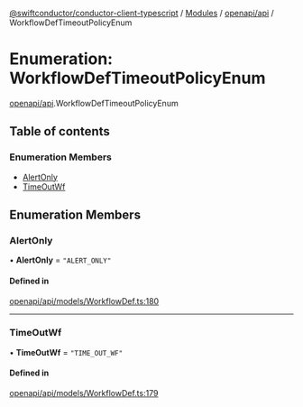 [@swiftconductor/conductor-client-typescript](../README.md) / [Modules](../modules.md) / [openapi/api](../modules/openapi_api.md) / WorkflowDefTimeoutPolicyEnum

# Enumeration: WorkflowDefTimeoutPolicyEnum

[openapi/api](../modules/openapi_api.md).WorkflowDefTimeoutPolicyEnum

## Table of contents

### Enumeration Members

- [AlertOnly](openapi_api.WorkflowDefTimeoutPolicyEnum.md#alertonly)
- [TimeOutWf](openapi_api.WorkflowDefTimeoutPolicyEnum.md#timeoutwf)

## Enumeration Members

### AlertOnly

• **AlertOnly** = ``"ALERT_ONLY"``

#### Defined in

[openapi/api/models/WorkflowDef.ts:180](https://github.com/swift-conductor/conductor-client-typescript/blob/9866b7c/openapi/api/models/WorkflowDef.ts#L180)

___

### TimeOutWf

• **TimeOutWf** = ``"TIME_OUT_WF"``

#### Defined in

[openapi/api/models/WorkflowDef.ts:179](https://github.com/swift-conductor/conductor-client-typescript/blob/9866b7c/openapi/api/models/WorkflowDef.ts#L179)

